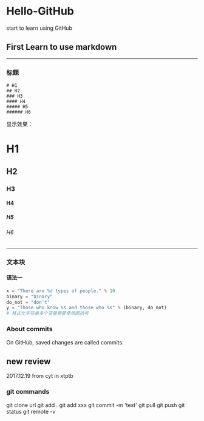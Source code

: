 # Hello-GitHub
start to learn using GitHub

## First Learn to use markdown

****
### 标题
	
	# H1
	## H2
	### H3
	#### H4
	##### H5
	###### H6

显示效果：
# H1
## H2
### H3
#### H4
##### H5
###### H6
****
### 文本块
#### 语法一

```Python
x = "There are %d types of people." % 10
binary = "binary"
do_not = "don't"
y = "Those who know %s and those who %s" % (binary, do_not)
# 格式化字符串多个变量需要使用圆括号
```
	

### About commits
On GitHub, saved changes are called commits. 

## new review
2017.12.19 from cyt in xtptb

### git commands
  git clone url
  git add .
  git add xxx
  git commit -m 'test'
  git pull
  git push
  git status
  git remote -v
